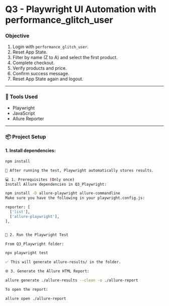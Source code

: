 # Q3 - Playwright UI Automation with performance_glitch_user

### Objective
1. Login with `performance_glitch_user`.
2. Reset App State.
3. Filter by name (Z to A) and select the first product.
4. Complete checkout.
5. Verify products and price.
6. Confirm success message.
7. Reset App State again and logout.

---

### 🧪 Tools Used
- Playwright
- JavaScript
- Allure Reporter

---

### 📦 Project Setup

#### 1. Install dependencies:
```bash
npm install

🔁 After running the test, Playwright automatically stores results.

💻 1. Prerequisites (Only once)
Install Allure dependencies in Q3_Playwright:

npm install -D allure-playwright allure-commandline
Make sure you have the following in your playwright.config.js:

reporter: [
  ['list'],
  ['allure-playwright'],
],


🚀 2. Run the Playwright Test

From Q3_Playwright folder:

npx playwright test

✅ This will generate allure-results/ in the folder.

🌐 3. Generate the Allure HTML Report:

allure generate ./allure-results --clean -o ./allure-report

To open the report:

allure open ./allure-report